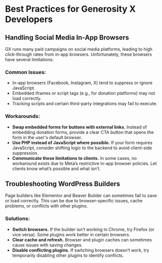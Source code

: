 # Best Practices for Generosity X Developers

## Handling Social Media In-App Browsers
GX runs many paid campaigns on social media platforms, leading to high click-through rates from in-app browsers. Unfortunately, these browsers have several limitations:

### **Common Issues:**
- In-app browsers (Facebook, Instagram, X) tend to suppress or ignore JavaScript.
- Embedded iframes or script tags (e.g., for donation platforms) may not load correctly.
- Tracking scripts and certain third-party integrations may fail to execute.

### **Workarounds:**
- **Swap embedded forms for buttons with external links.** Instead of embedding donation forms, provide a clear CTA button that opens the form in the user's default browser.
- **Use PHP instead of JavaScript where possible.** If your form requires JavaScript, consider shifting logic to the backend to avoid client-side suppression.
- **Communicate these limitations to clients.** In some cases, no workaround exists due to Meta’s restrictive in-app browser policies. Let clients know what’s possible and what isn’t.

## Troubleshooting WordPress Builders
Page builders like Elementor and Beaver Builder can sometimes fail to save or load correctly. This can be due to browser-specific issues, cache problems, or conflicts with other plugins.

### **Solutions:**
- **Switch browsers.** If the builder isn’t working in Chrome, try Firefox (or vice versa). Some plugins work better in certain browsers.
- **Clear cache and refresh.** Browser and plugin caches can sometimes cause issues with saving changes.
- **Disable conflicting plugins.** If switching browsers doesn’t work, try temporarily disabling other plugins to identify conflicts.
